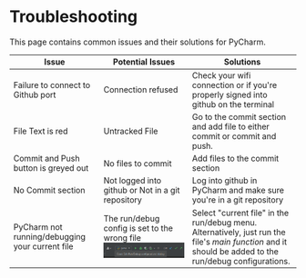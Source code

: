 # Troubleshooting

This page contains common issues and their solutions for PyCharm.

| Issue      | Potential Issues | Solutions |
| ----------- | ----------- |----------- |
| Failure to connect to Github port| Connection refused|Check your wifi connection or if you're properly signed into github on the terminal|
| File Text is red| Untracked File|Go to the commit section and add file to either commit or commit and push.|
| Commit and Push button is greyed out| No files to commit|Add files to the commit section|
| No Commit section | Not logged into github or Not in a git repository|Log into github in PyCharm and make sure you're in a git repository|
| PyCharm not running/debugging your current file   | The run/debug config is set to the wrong file ![run/debug config](Screenshot_16.png)  | Select "current file" in the run/debug menu.  Alternatively, just run the file's _main function_ and it should be added to the run/debug configurations.      |
